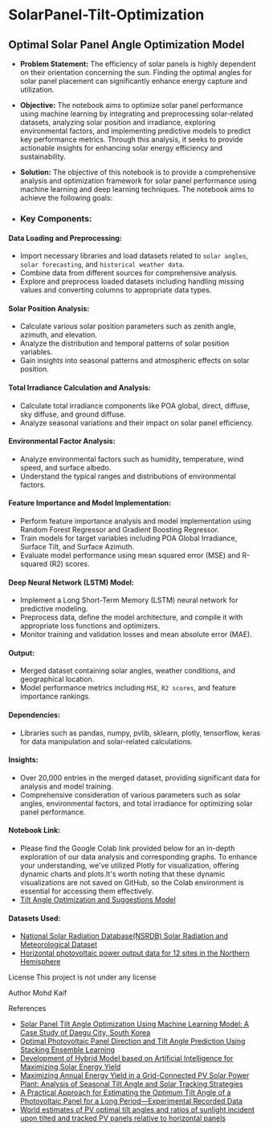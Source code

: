 # SolarPanel-Tilt-Optimization
## **Optimal Solar Panel Angle Optimization Model**
- **Problem Statement:**
The efficiency of solar panels is highly dependent on their orientation concerning the sun. Finding the optimal angles for solar panel placement can significantly enhance energy capture and utilization.

- **Objective:**
The notebook aims to optimize solar panel performance using machine learning by integrating and preprocessing solar-related datasets, analyzing solar position and irradiance, exploring environmental factors, and implementing predictive models to predict key performance metrics. Through this analysis, it seeks to provide actionable insights for enhancing solar energy efficiency and sustainability.

- **Solution:**
The objective of this notebook is to provide a comprehensive analysis and optimization framework for solar panel performance using machine learning and deep learning techniques. The notebook aims to achieve the following goals:

- ###  **Key Components:**

 ####  **Data Loading and Preprocessing:** 
  - Import necessary libraries and load datasets related to `solar angles`, `solar forecasting`, and `historical weather data`.
  - Combine data from different sources for comprehensive analysis.
  - Explore and preprocess loaded datasets including handling missing values and converting columns to appropriate data types.
  
#### **Solar Position Analysis:**

- Calculate various solar position parameters such as zenith angle, azimuth, and elevation.
- Analyze the distribution and temporal patterns of solar position variables.
- Gain insights into seasonal patterns and atmospheric effects on solar position.
  
#### **Total Irradiance Calculation and Analysis:**

- Calculate total irradiance components like POA global, direct, diffuse, sky diffuse, and ground diffuse.
- Analyze seasonal variations and their impact on solar panel efficiency.
  
#### **Environmental Factor Analysis:**

- Analyze environmental factors such as humidity, temperature, wind speed, and surface albedo.
- Understand the typical ranges and distributions of environmental factors.
  
#### **Feature Importance and Model Implementation:**

- Perform feature importance analysis and model implementation using Random Forest Regressor and Gradient Boosting Regressor.
- Train models for target variables including POA Global Irradiance, Surface Tilt, and Surface Azimuth.
- Evaluate model performance using mean squared error (MSE) and R-squared (R2) scores.
  
#### **Deep Neural Network (LSTM) Model:**

- Implement a Long Short-Term Memory (LSTM) neural network for predictive modeling.
- Preprocess data, define the model architecture, and compile it with appropriate loss functions and optimizers.
- Monitor training and validation losses and mean absolute error (MAE).

#### **Output:**
- Merged dataset containing solar angles, weather conditions, and geographical location.
- Model performance metrics including `MSE`, `R2 scores`, and feature importance rankings.

#### **Dependencies:**

- Libraries such as pandas, numpy, pvlib, sklearn, plotly, tensorflow, keras for data manipulation and solar-related calculations.

#### **Insights:** 

- Over 20,000 entries in the merged dataset, providing significant data for analysis and model training.
- Comprehensive consideration of various parameters such as solar angles, environmental factors, and total irradiance for optimizing solar panel performance.

#### **Notebook Link:** 
- Please find the Google Colab link provided below for an in-depth exploration of our data analysis and corresponding graphs. To enhance your understanding, we've utilized Plotly for visualization, offering dynamic charts and plots.It's worth noting that these dynamic visualizations are not saved on GitHub, so the Colab environment is essential for accessing them effectively.
- [Tilt Angle Optimization and Suggestions Model](https://colab.research.google.com/github/KaifAhmad1/SolarPack-Assessment/blob/main/Solar_Panel_Tilt_Angle_Optimization_and_Suggestions.ipynb)


#### **Datasets Used:** 
- [National Solar Radiation Database(NSRDB) Solar Radiation and Meteorological Dataset](https://www.kaggle.com/datasets/ibrahimkiziloklu/solar-radiation-dataset)
- [Horizontal photovoltaic power output data for 12 sites in the Northern Hemisphere](https://www.kaggle.com/datasets/saurabhshahane/northern-hemisphere-horizontal-photovoltaic)



License
This project is not under any license



Author
Mohd Kaif


References 
- [Solar Panel Tilt Angle Optimization Using Machine Learning Model: A Case Study of Daegu City, South Korea](https://www.mdpi.com/1996-1073/13/3/529)
- [Optimal Photovoltaic Panel Direction and Tilt Angle Prediction Using Stacking Ensemble Learning](https://www.frontiersin.org/articles/10.3389/fenrg.2022.865413/full)
- [Development of Hybrid Model based on Artificial Intelligence for Maximizing Solar Energy Yield](https://www.researchgate.net/publication/376601883_Development_of_Hybrid_Model_based_on_Artificial_Intelligence_for_Maximizing_Solar_Energy_Yield)
- [Maximizing Annual Energy Yield in a Grid-Connected PV Solar Power Plant: Analysis of Seasonal Tilt Angle and Solar Tracking Strategies](https://www.mdpi.com/2071-1050/15/14/11053)
- [A Practical Approach for Estimating the Optimum Tilt Angle of a Photovoltaic Panel for a Long Period—Experimental Recorded Data](https://www.researchgate.net/publication/356494545_A_Practical_Approach_for_Estimating_the_Optimum_Tilt_Angle_of_a_Photovoltaic_Panel_for_a_Long_Period-Experimental_Recorded_Data)
- [World estimates of PV optimal tilt angles and ratios of sunlight incident upon tilted and tracked PV panels relative to horizontal panels](https://www.sciencedirect.com/science/article/abs/pii/S0038092X1830375X)
  
